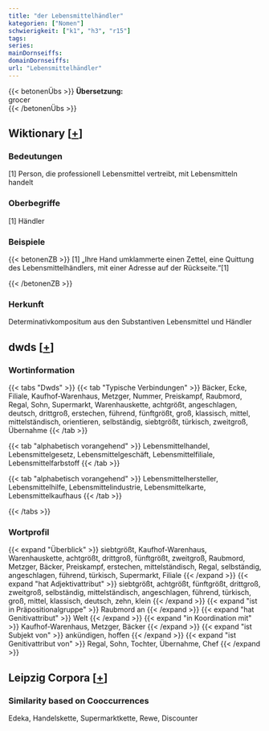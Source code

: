 ```yaml
---
title: "der Lebensmittelhändler"
kategorien: ["Nomen"]
schwierigkeit: ["k1", "h3", "r15"]
tags:
series:
mainDornseiffs:
domainDornseiffs:
url: "Lebensmittelhändler"
---
```


{{< betonenÜbs >}}
**Übersetzung:**  
grocer  
{{< /betonenÜbs >}}

## Wiktionary [[+](https://de.wiktionary.org/wiki/Lebensmittelhändler)]

### Bedeutungen
[1] Person, die professionell Lebensmittel vertreibt, mit Lebensmitteln handelt  

### Oberbegriffe
[1] Händler  

### Beispiele
{{< betonenZB >}}
[1] „Ihre Hand umklammerte einen Zettel, eine Quittung des Lebensmittelhändlers, mit einer Adresse auf der Rückseite.“[1]  

{{< /betonenZB >}}
### Herkunft
Determinativkompositum aus den Substantiven Lebensmittel und Händler  



## dwds [[+](https://www.dwds.de/wb/Lebensmittelhändler)]

### Wortinformation
{{< tabs "Dwds" >}}
{{< tab "Typische Verbindungen" >}}
Bäcker, Ecke, Filiale, Kaufhof-Warenhaus, Metzger, Nummer, Preiskampf, Raubmord, Regal, Sohn, Supermarkt, Warenhauskette, achtgrößt, angeschlagen, deutsch, drittgroß, erstechen, führend, fünftgrößt, groß, klassisch, mittel, mittelständisch, orientieren, selbständig, siebtgrößt, türkisch, zweitgroß, Übernahme
{{< /tab >}}

{{< tab "alphabetisch vorangehend" >}}
Lebensmittelhandel, Lebensmittelgesetz, Lebensmittelgeschäft, Lebensmittelfiliale, Lebensmittelfarbstoff
{{< /tab >}}

{{< tab "alphabetisch vorangehend" >}}
Lebensmittelhersteller, Lebensmittelhilfe, Lebensmittelindustrie, Lebensmittelkarte, Lebensmittelkaufhaus
{{< /tab >}}

{{< /tabs >}}

### Wortprofil
{{< expand "Überblick" >}} siebtgrößt, Kaufhof-Warenhaus, Warenhauskette, achtgrößt, drittgroß, fünftgrößt, zweitgroß, Raubmord, Metzger, Bäcker, Preiskampf, erstechen, mittelständisch, Regal, selbständig, angeschlagen, führend, türkisch, Supermarkt, Filiale {{< /expand >}}
{{< expand "hat Adjektivattribut" >}} siebtgrößt, achtgrößt, fünftgrößt, drittgroß, zweitgroß, selbständig, mittelständisch, angeschlagen, führend, türkisch, groß, mittel, klassisch, deutsch, zehn, klein {{< /expand >}}
{{< expand "ist in Präpositionalgruppe" >}} Raubmord an {{< /expand >}}
{{< expand "hat Genitivattribut" >}} Welt {{< /expand >}}
{{< expand "in Koordination mit" >}} Kaufhof-Warenhaus, Metzger, Bäcker {{< /expand >}}
{{< expand "ist Subjekt von" >}} ankündigen, hoffen {{< /expand >}}
{{< expand "ist Genitivattribut von" >}} Regal, Sohn, Tochter, Übernahme, Chef {{< /expand >}}

## Leipzig Corpora [[+](https://corpora.uni-leipzig.de/en/res?word=Lebensmittelhändler&corpusId=deu_newscrawl-public_2018)]


### Similarity based on Cooccurrences
Edeka, Handelskette, Supermarktkette, Rewe, Discounter

